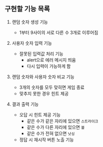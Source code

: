 ## 구현할 기능 목록

1. 랜덤 숫자 생성 기능

   - 1부터 9사이의 서로 다른 수 3개로 이루어짐

2. 사용자 숫자 입력 기능

   - 잘못된 입력값 처리 기능
     - alert으로 에러 메시지 띄움
     - 다시 입력이 가능하게 함

3. 랜덤 숫자와 사용자 숫자 비교 기능

   - 3개의 숫자를 모두 맞히면 게임 종료
   - 맞추지 못한 경우 힌트 제공

4. 결과 출력 기능

   - 오답 시 힌트 제공 기능
     - 같은 수가 같은 자리에 있으면 `스트라이크`
     - 같은 수가 다른 자리에 있으면 `볼`
     - 같은 수가 전혀 없으면 `낫싱`
   - 정답 시 재시작 버튼 노출 기능

